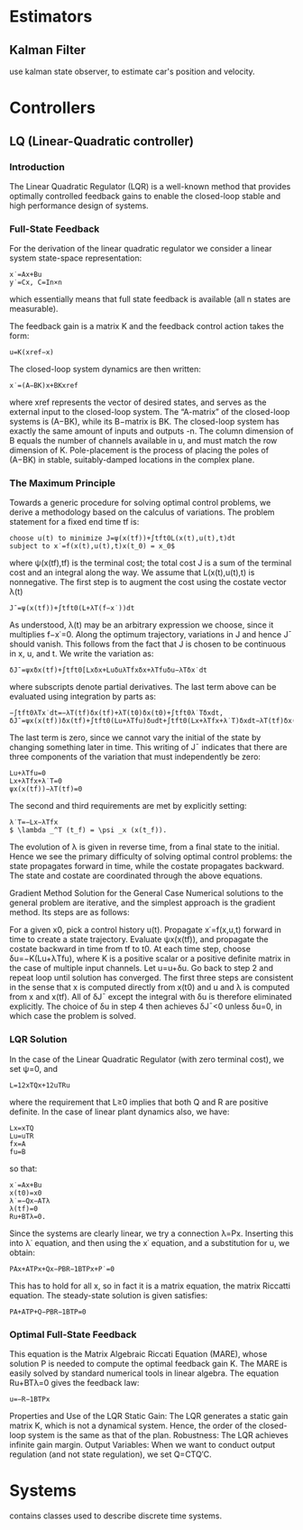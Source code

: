 # Estimators

## Kalman Filter

use kalman state observer, to estimate car's position and velocity.

# Controllers

## LQ (Linear-Quadratic controller)

### Introduction
The Linear Quadratic Regulator (LQR) is a well-known method that provides optimally controlled feedback gains to enable the closed-loop stable and high performance design of systems.

### Full-State Feedback
For the derivation of the linear quadratic regulator we consider a linear system state-space representation:
```
x˙=Ax+Bu
y˙=Cx, C=In×n
```
which essentially means that full state feedback is available (all n states are measurable).

The feedback gain is a matrix K and the feedback control action takes the form:
```
u=K(xref−x)
```
The closed-loop system dynamics are then written:
```
x˙=(A−BK)x+BKxref
```
where xref represents the vector of desired states, and serves as the external input to the closed-loop system. The “A-matrix” of the closed-loop systems is (A−BK), while its B−matrix is BK. The closed-loop system has exactly the same amount of inputs and outputs -n. The column dimension of B equals the number of channels available in u, and must match the row dimension of K. Pole-placement is the process of placing the poles of (A−BK) in stable, suitably-damped locations in the complex plane.

### The Maximum Principle
Towards a generic procedure for solving optimal control problems, we derive a methodology based on the calculus of variations. The problem statement for a fixed end time tf is:
```
choose u(t) to minimize J=ψ(x(tf))+∫tft0L(x(t),u(t),t)dt
subject to x˙=f(x(t),u(t),t)x(t_0) = x_0$
```
where ψ(x(tf),tf) is the terminal cost; the total cost J is a sum of the terminal cost and an integral along the way. We assume that L(x(t),u(t),t) is nonnegative. The first step is to augment the cost using the costate vector λ(t)
```
J¯=ψ(x(tf))+∫tft0(L+λT(f−x˙))dt
```
As understood, λ(t) may be an arbitrary expression we choose, since it multiplies f−x˙=0. Along the optimum trajectory, variations in J and hence J¯ should vanish. This follows from the fact that J is chosen to be continuous in x, u, and t. We write the variation as:
```
δJ¯=ψxδx(tf)+∫tft0[Lxδx+LuδuλTfxδx+λTfuδu−λTδx˙dt
```
where subscripts denote partial derivatives. The last term above can be evaluated using integration by parts as:
```
−∫tft0λTx˙dt=−λT(tf)δx(tf)+λT(t0)δx(t0)+∫tft0λ˙Tδxdt,
δJ¯=ψx(x(tf))δx(tf)+∫tft0(Lu+λTfu)δudt+∫tft0(Lx+λTfx+λ˙T)δxdt−λT(tf)δx(tf)+λT(t0)δx(t0).
```
The last term is zero, since we cannot vary the initial of the state by changing something later in time. This writing of J¯ indicates that there are three components of the variation that must independently be zero:
```
Lu+λTfu=0
Lx+λTfx+λ˙T=0
ψx(x(tf))−λT(tf)=0
```

The second and third requirements are met by explicitly setting:
```
λ˙T=−Lx−λTfx
$ \lambda _^T (t_f) = \psi _x (x(t_f)).
```

The evolution of λ is given in reverse time, from a final state to the initial. Hence we see the primary difficulty of solving optimal control problems: the state propagates forward in time, while the costate propagates backward. The state and costate are coordinated through the above equations.

Gradient Method Solution for the General Case
Numerical solutions to the general problem are iterative, and the simplest approach is the gradient method. Its steps are as follows:

For a given x0, pick a control history u(t).
Propagate x˙=f(x,u,t) forward in time to create a state trajectory.
Evaluate ψx(x(tf)), and propagate the costate backward in time from tf to t0.
At each time step, choose δu=−K(Lu+λTfu), where K is a positive scalar or a positive definite matrix in the case of multiple input channels.
Let u=u+δu.
Go back to step 2 and repeat loop until solution has converged.
The first three steps are consistent in the sense that x is computed directly from x(t0) and u and λ is computed from x and x(tf). All of δJ¯ except the integral with δu is therefore eliminated explicitly. The choice of δu in step 4 then achieves δJ¯<0 unless δu=0, in which case the problem is solved.

### LQR Solution
In the case of the Linear Quadratic Regulator (with zero terminal cost), we set ψ=0, and
```
L=12xTQx+12uTRu
```
where the requirement that L≥0 implies that both Q and R are positive definite. In the case of linear plant dynamics also, we have:
```
Lx=xTQ
Lu=uTR
fx=A
fu=B
```
so that:
```
x˙=Ax+Bu
x(t0)=x0
λ˙=−Qx−ATλ
λ(tf)=0
Ru+BTλ=0.
```
Since the systems are clearly linear, we try a connection λ=Px. Inserting this into λ˙ equation, and then using the x˙ equation, and a substitution for u, we obtain:
```
PAx+ATPx+Qx−PBR−1BTPx+P˙=0
```
This has to hold for all x, so in fact it is a matrix equation, the matrix Riccatti equation. The steady-state solution is given satisfies:
```
PA+ATP+Q−PBR−1BTP=0
```
### Optimal Full-State Feedback
This equation is the Matrix Algebraic Riccati Equation (MARE), whose solution P is needed to compute the optimal feedback gain K. The MARE is easily solved by standard numerical tools in linear algebra. The equation Ru+BTλ=0 gives the feedback law:
```
u=−R−1BTPx
```
Properties and Use of the LQR
Static Gain: The LQR generates a static gain matrix K, which is not a dynamical system. Hence, the order of the closed-loop system is the same as that of the plan.
Robustness: The LQR achieves infinite gain margin.
Output Variables: When we want to conduct output regulation (and not state regulation), we set Q=CTQ′C.

# Systems

contains classes used to describe discrete time systems.